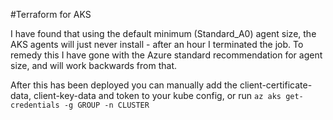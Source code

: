#Terraform for AKS

I have found that using the default minimum (Standard_A0) agent size, the AKS agents will just never install - after an hour I terminated the job. To remedy this I have gone with the Azure standard recommendation for agent size, and will work backwards from that.

After this has been deployed you can manually add the client-certificate-data, client-key-data and token to your kube config, or run `az aks get-credentials -g GROUP -n CLUSTER`
